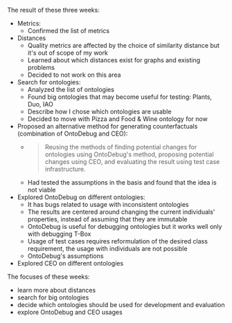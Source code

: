 The result of these three weeks:

- Metrics:
	- Confirmed the list of metrics
- Distances
	- Quality metrics are affected by the choice of similarity distance but it's out of scope of my work 
	- Learned about which distances exist for graphs and existing problems
	- Decided to not work on this area
- Search for ontologies:
	- Analyzed the list of ontologies
	- Found big ontologies that may become useful for testing: Plants, Duo, IAO
	- Describe how I chose which ontologies are usable
	- Decided to move with Pizza and Food & Wine ontology for now
- Proposed an alternative method for generating counterfactuals (combination of OntoDebug and CEO):
	- > Reusing the methods of finding potential changes for ontologies using OntoDebug's method, proposing potential changes using CEO, and evaluating the result using test case infrastructure.
	- Had tested the assumptions in the basis and found that the idea is not viable
- Explored OntoDebug on different ontologies:
	- It has bugs related to usage with inconsistent ontologies
	- The results are centered around changing the current individuals' properties, instead of assuming that they are immutable
	- OntoDebug is useful for debugging ontologies but it works well only with debugging T-Box
	- Usage of test cases requires reformulation of the desired class requirement, the usage with individuals are not possible
	- OntoDebug's assumptions 
- Explored CEO on different ontologies



The focuses of these weeks:
- learn more about distances
- search for big ontologies
- decide which ontologies should be used for development and evaluation
- explore OntoDebug and CEO usages